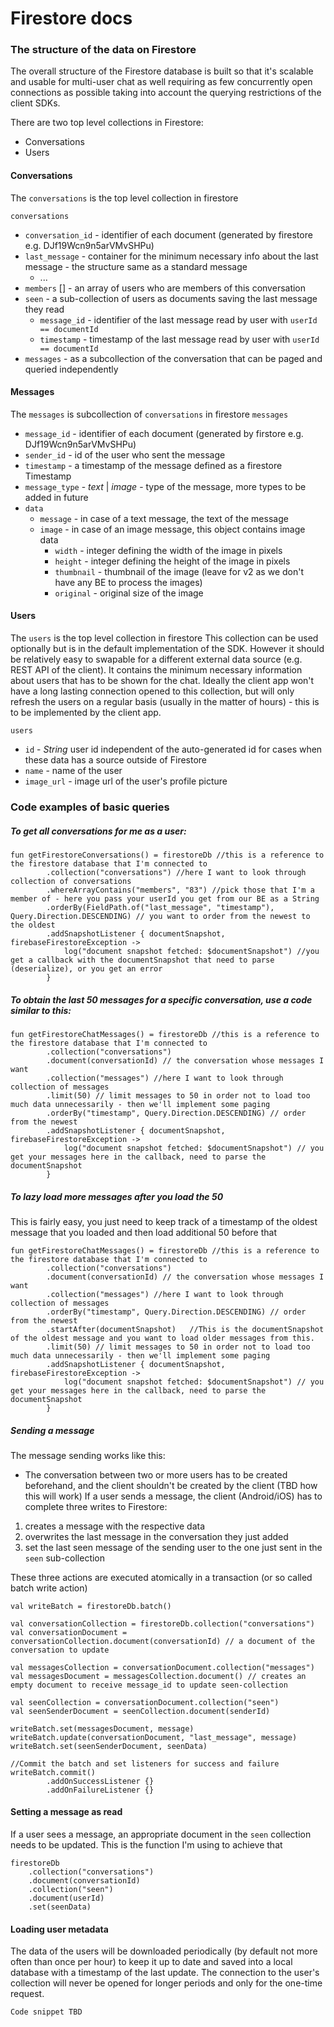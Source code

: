 # Firestore docs

### **The structure of the data on Firestore**

The overall structure of the Firestore database is built so that it's scalable and usable for multi-user chat as well requiring as few concurrently open connections as possible taking into account the querying restrictions of the client SDKs.

There are two top level collections in Firestore:
* Conversations
* Users

#### Conversations

The `conversations` is the top level collection in firestore


`conversations`
* `conversation_id` - identifier of each document (generated by firestore e.g. DJf19Wcn9n5arVMvSHPu)
* `last_message` - container for the minimum necessary info about the last message - the structure same as a standard message
    * ...
* `members` [] - an array of users who are members of this conversation
* `seen` - a sub-collection of users as documents saving the last message they read
    * `message_id` - identifier of the last message read by user with `userId == documentId`
	* `timestamp` - timestamp of the last message read by user with `userId == documentId`
* `messages` - as a subcollection of the conversation that can be paged and queried independently

#### Messages

The `messages` is subcollection of `conversations` in firestore
`messages`
* `message_id` - identifier of each document (generated by firstore e.g. DJf19Wcn9n5arVMvSHPu)
* `sender_id` - id of the user who sent the message
* `timestamp` - a timestamp of the message defined as a firestore Timestamp
* `message_type` - *text* | *image* - type of the message, more types to be added in future
* `data`
    * `message` - in case of a text message, the text of the message
    * `image` - in case of an image message, this object contains image data
        * `width` - integer defining the width of the image in pixels
        * `height` - integer defining the height of the image in pixels
        * `thumbnail` - thumbnail of the image (leave for v2 as we don't have any BE to process the images)
        * `original` - original size of the image

#### Users

The `users` is the top level collection in firestore
This collection can be used optionally but is in the default implementation of the SDK. However it should be relatively easy to swapable for a different external data source (e.g. REST API of the client). 
It contains the minimum necessary information about users that has to be shown for the chat. Ideally the client app won't have a long lasting connection opened to this collection, but will only refresh the users on a regular basis (usually in the matter of hours) - this is to be implemented by the client app.

`users`
* `id` - *String* user id independent of the auto-generated id for cases when these data has a source outside of Firestore
* `name` - name of the user
* `image_url` - image url of the user's profile picture

### **Code examples of basic queries**

##### To get all conversations for me as a user:

```
fun getFirestoreConversations() = firestoreDb //this is a reference to the firestore database that I'm connected to
        .collection("conversations") //here I want to look through collection of conversations
        .whereArrayContains("members", "83") //pick those that I'm a member of - here you pass your userId you get from our BE as a String
        .orderBy(FieldPath.of("last_message", "timestamp"), Query.Direction.DESCENDING) // you want to order from the newest to the oldest
        .addSnapshotListener { documentSnapshot, firebaseFirestoreException ->
            log("document snapshot fetched: $documentSnapshot") //you get a callback with the documentSnapshot that need to parse (deserialize), or you get an error
        }
```
        
##### To obtain the last 50 messages for a specific conversation, use a code similar to this:

```
fun getFirestoreChatMessages() = firestoreDb //this is a reference to the firestore database that I'm connected to
        .collection("conversations") 
        .document(conversationId) // the conversation whose messages I want
        .collection("messages") //here I want to look through collection of messages
        .limit(50) // limit messages to 50 in order not to load too much data unnecessarily - then we'll implement some paging 
        .orderBy("timestamp", Query.Direction.DESCENDING) // order from the newest
        .addSnapshotListener { documentSnapshot, firebaseFirestoreException ->
            log("document snapshot fetched: $documentSnapshot") // you get your messages here in the callback, need to parse the documentSnapshot
        }
```

##### To lazy load more messages after you load the 50

This is fairly easy, you just need to keep track of a timestamp of the oldest message that you loaded and then load additional 50 before that

```
fun getFirestoreChatMessages() = firestoreDb //this is a reference to the firestore database that I'm connected to
        .collection("conversations") 
        .document(conversationId) // the conversation whose messages I want
        .collection("messages") //here I want to look through collection of messages
        .orderBy("timestamp", Query.Direction.DESCENDING) // order from the newest
        .startAfter(documentSnapshot)	//This is the documentSnapshot of the oldest message and you want to load older messages from this. 
        .limit(50) // limit messages to 50 in order not to load too much data unnecessarily - then we'll implement some paging 
        .addSnapshotListener { documentSnapshot, firebaseFirestoreException ->
            log("document snapshot fetched: $documentSnapshot") // you get your messages here in the callback, need to parse the documentSnapshot
        }
```
        
##### Sending a message

The message sending works like this:
 - The conversation between two or more users has to be created beforehand, and the client shouldn't be created by the client (TBD how this will work)
If a user sends a message, the client (Android/iOS) has to complete three writes to Firestore:
 1) creates a message with the respective data
 2) overwrites the last message in the conversation they just added 
 3) set the last seen message of the sending user to the one just sent in the `seen` sub-collection 

These three actions are executed atomically in a transaction (or so called batch write action)
```
val writeBatch = firestoreDb.batch()

val conversationCollection = firestoreDb.collection("conversations")
val conversationDocument = conversationCollection.document(conversationId) // a document of the conversation to update

val messagesCollection = conversationDocument.collection("messages")
val messagesDocument = messagesCollection.document() // creates an empty document to receive message_id to update seen-collection

val seenCollection = conversationDocument.collection("seen")
val seenSenderDocument = seenCollection.document(senderId)

writeBatch.set(messagesDocument, message)
writeBatch.update(conversationDocument, "last_message", message)
writeBatch.set(seenSenderDocument, seenData)
	
//Commit the batch and set listeners for success and failure
writeBatch.commit()						
		.addOnSuccessListener {}
		.addOnFailureListener {}
```

#### Setting a message as read
If a user sees a message, an appropriate document in the `seen` collection needs to be updated.
This is the function I'm using to achieve that
```
firestoreDb
    .collection("conversations")
    .document(conversationId)
    .collection("seen")
    .document(userId)
    .set(seenData)
```

#### Loading user metadata

The data of the users will be downloaded periodically (by default not more often than once per hour) to keep it up to date and saved into a local database with a timestamp of the last update.
The connection to the user's collection will never be opened for longer periods and only for the one-time request.

`Code snippet TBD`
